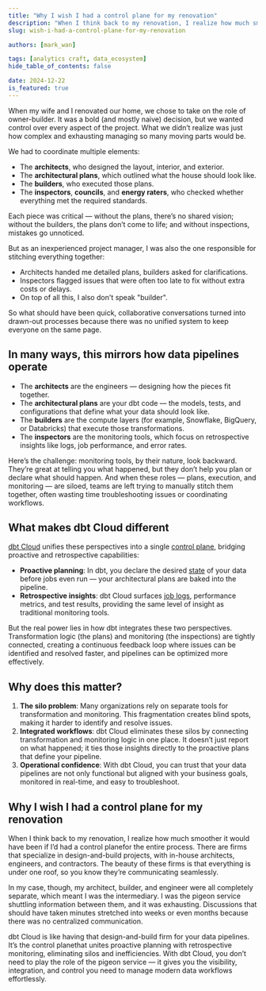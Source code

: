 ```yaml
---
title: "Why I wish I had a control plane for my renovation"
description: "When I think back to my renovation, I realize how much smoother it would've been if I’d had a control plane for the entire process."
slug: wish-i-had-a-control-plane-for-my-renovation

authors: [mark_wan]

tags: [analytics craft, data_ecosystem]
hide_table_of_contents: false

date: 2024-12-22
is_featured: true
---
```


When my wife and I renovated our home, we chose to take on the role of owner-builder. It was a bold (and mostly naive) decision, but we wanted control over every aspect of the project. What we didn’t realize was just how complex and exhausting managing so many moving parts would be.

<Lightbox src="/img/blog/2024-12-22-why-i-wish-i-had-a-control-plane-for-my-renovation/control-plane.png" width="70%" title="My wife pondering our sanity" />

We had to coordinate multiple elements:

- The **architects**, who designed the layout, interior, and exterior.
- The **architectural plans**, which outlined what the house should look like.
- The **builders**, who executed those plans.
- The **inspectors**, **councils**, and **energy raters**, who checked whether everything met the required standards.

<!--truncate-->

Each piece was critical &mdash; without the plans, there’s no shared vision; without the builders, the plans don’t come to life; and without inspections, mistakes go unnoticed. 

But as an inexperienced project manager, I was also the one responsible for stitching everything together:
- Architects handed me detailed plans, builders asked for clarifications.
- Inspectors flagged issues that were often too late to fix without extra costs or delays. 
- On top of all this, I also don't speak "builder". 

So what should have been quick, collaborative conversations turned into drawn-out processes because there was no unified system to keep everyone on the same page.

## In many ways, this mirrors how data pipelines operate

- The **architects** are the engineers &mdash; designing how the pieces fit together.
- The **architectural plans** are your dbt code &mdash; the models, tests, and configurations that define what your data should look like.
- The **builders** are the compute layers (for example, Snowflake, BigQuery, or Databricks) that execute those transformations.
- The **inspectors** are the monitoring tools, which focus on retrospective insights like logs, job performance, and error rates.

Here’s the challenge: monitoring tools, by their nature, look backward. They’re great at telling you what happened, but they don’t help you plan or declare what should happen. And when these roles &mdash; plans, execution, and monitoring &mdash; are siloed, teams are left trying to manually stitch them together, often wasting time troubleshooting issues or coordinating workflows.

## What makes dbt Cloud different

[dbt Cloud](https://www.getdbt.com/product/dbt-cloud) unifies these perspectives into a single [control plane](https://www.getdbt.com/blog/data-control-plane-introduction), bridging proactive and retrospective capabilities:

- **Proactive planning**: In dbt, you declare the desired [state](https://docs.getdbt.com/reference/node-selection/syntax#state-selection) of your data before jobs even run &mdash; your architectural plans are baked into the pipeline.
- **Retrospective insights**: dbt Cloud surfaces [job logs](https://docs.getdbt.com/docs/deploy/run-visibility), performance metrics, and test results, providing the same level of insight as traditional monitoring tools.

But the real power lies in how dbt integrates these two perspectives. Transformation logic (the plans) and monitoring (the inspections) are tightly connected, creating a continuous feedback loop where issues can be identified and resolved faster, and pipelines can be optimized more effectively.

## Why does this matter?

1. **The silo problem**: Many organizations rely on separate tools for transformation and monitoring. This fragmentation creates blind spots, making it harder to identify and resolve issues.
2. **Integrated workflows**: dbt Cloud eliminates these silos by connecting transformation and monitoring logic in one place. It doesn’t just report on what happened; it ties those insights directly to the proactive plans that define your pipeline.
3. **Operational confidence**: With dbt Cloud, you can trust that your data pipelines are not only functional but aligned with your business goals, monitored in real-time, and easy to troubleshoot.

## Why I wish I had a control plane for my renovation

When I think back to my renovation, I realize how much smoother it would have been if I’d had a control planefor the entire process. There are firms that specialize in design-and-build projects, with in-house architects, engineers, and contractors. The beauty of these firms is that everything is under one roof, so you know they’re communicating seamlessly.

In my case, though, my architect, builder, and engineer were all completely separate, which meant I was the intermediary. I was the pigeon service shuttling information between them, and it was exhausting. Discussions that should have taken minutes stretched into weeks or even months because there was no centralized communication.

dbt Cloud is like having that design-and-build firm for your data pipelines. It’s the control planethat unites proactive planning with retrospective monitoring, eliminating silos and inefficiencies. With dbt Cloud, you don’t need to play the role of the pigeon service &mdash; it gives you the visibility, integration, and control you need to manage modern data workflows effortlessly.
